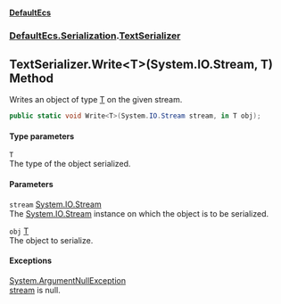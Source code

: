 #### [DefaultEcs](./index.md 'index')
### [DefaultEcs.Serialization](./DefaultEcs-Serialization.md 'DefaultEcs.Serialization').[TextSerializer](./DefaultEcs-Serialization-TextSerializer.md 'DefaultEcs.Serialization.TextSerializer')
## TextSerializer.Write&lt;T&gt;(System.IO.Stream, T) Method
Writes an object of type [T](#DefaultEcs-Serialization-TextSerializer-Write-T-(System-IO-Stream_T)-T 'DefaultEcs.Serialization.TextSerializer.Write&lt;T&gt;(System.IO.Stream, T).T') on the given stream.  
```csharp
public static void Write<T>(System.IO.Stream stream, in T obj);
```
#### Type parameters
<a name='DefaultEcs-Serialization-TextSerializer-Write-T-(System-IO-Stream_T)-T'></a>
`T`  
The type of the object serialized.  
  
#### Parameters
<a name='DefaultEcs-Serialization-TextSerializer-Write-T-(System-IO-Stream_T)-stream'></a>
`stream` [System.IO.Stream](https://docs.microsoft.com/en-us/dotnet/api/System.IO.Stream 'System.IO.Stream')  
The [System.IO.Stream](https://docs.microsoft.com/en-us/dotnet/api/System.IO.Stream 'System.IO.Stream') instance on which the object is to be serialized.  
  
<a name='DefaultEcs-Serialization-TextSerializer-Write-T-(System-IO-Stream_T)-obj'></a>
`obj` [T](#DefaultEcs-Serialization-TextSerializer-Write-T-(System-IO-Stream_T)-T 'DefaultEcs.Serialization.TextSerializer.Write&lt;T&gt;(System.IO.Stream, T).T')  
The object to serialize.  
  
#### Exceptions
[System.ArgumentNullException](https://docs.microsoft.com/en-us/dotnet/api/System.ArgumentNullException 'System.ArgumentNullException')  
[stream](#DefaultEcs-Serialization-TextSerializer-Write-T-(System-IO-Stream_T)-stream 'DefaultEcs.Serialization.TextSerializer.Write&lt;T&gt;(System.IO.Stream, T).stream') is null.  
